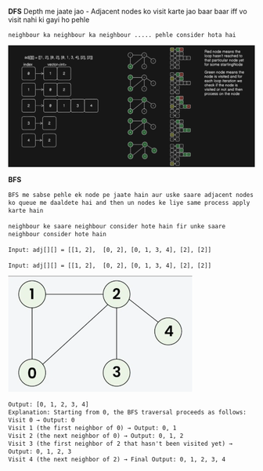 **DFS**
    Depth me jaate jao - Adjacent nodes ko visit karte jao baar baar iff vo visit nahi ki gayi ho pehle

    neighbour ka neighbour ka neighbour ..... pehle consider hota hai

![alt text](image.png)

**BFS**

    BFS me sabse pehle ek node pe jaate hain aur uske saare adjacent nodes ko queue me daaldete hai and then un nodes ke liye same process apply karte hain

    neighbour ke saare neighbour consider hote hain fir unke saare neighbour consider hote hain

    Input: adj[][] = [[1, 2],  [0, 2], [0, 1, 3, 4], [2], [2]]

    Input: adj[][] = [[1, 2],  [0, 2], [0, 1, 3, 4], [2], [2]]

![alt text](image-1.png)

    Output: [0, 1, 2, 3, 4]
    Explanation: Starting from 0, the BFS traversal proceeds as follows: 
    Visit 0 → Output: 0 
    Visit 1 (the first neighbor of 0) → Output: 0, 1 
    Visit 2 (the next neighbor of 0) → Output: 0, 1, 2 
    Visit 3 (the first neighbor of 2 that hasn't been visited yet) → Output: 0, 1, 2, 3 
    Visit 4 (the next neighbor of 2) → Final Output: 0, 1, 2, 3, 4